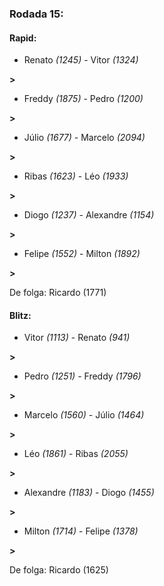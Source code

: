 ### Rodada 15:

#### Rapid:

* Renato *(1245)*     -     Vitor *(1324)*

 **>** 
* Freddy *(1875)*     -     Pedro *(1200)*

 **>** 
* Júlio *(1677)*     -     Marcelo *(2094)*

 **>** 
* Ribas *(1623)*     -     Léo *(1933)*

 **>** 
* Diogo *(1237)*     -     Alexandre *(1154)*

 **>** 
* Felipe *(1552)*     -     Milton *(1892)*

 **>** 

De folga: Ricardo (1771)

#### Blitz:

* Vitor *(1113)*     -     Renato *(941)*

 **>** 
* Pedro *(1251)*     -     Freddy *(1796)*

 **>** 
* Marcelo *(1560)*     -     Júlio *(1464)*

 **>** 
* Léo *(1861)*     -     Ribas *(2055)*

 **>** 
* Alexandre *(1183)*     -     Diogo *(1455)*

 **>** 
* Milton *(1714)*     -     Felipe *(1378)*

 **>** 

De folga: Ricardo (1625)

